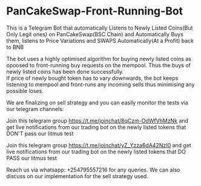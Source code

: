 # PanCakeSwap-Front-Running-Bot
This is a Telegram Bot that automatically Listens to Newly Listed Coins(But Only Legit ones) on PanCakeSwap(BSC Chain) and Automatically Buys them, listens to Price Variations and SWAPS Automatically(At a Profit) back to BNB 

The bot uses a highly optimised algorithm for buying newly listed coins as opoosed to front-running buy requests on the mempool. Thus the buys of newly listed coins has been done successfully.  
If price of newly bought token has to vary downwards, the bot keeps listening to mempool and front-runs any incoming sells thus minimising any possible loses.  

We are finalizing on sell strategy and you can easily monitor the tests via our telegram channels: 

Join this telegram group https://t.me/joinchat/8qCzm-OdWfVhMzNk and get live notifications from our trading bot on the newly listed tokens that DON'T pass our litmus test

Join this telegram group https://t.me/joinchat/yZ_Yzza6dA42NzI0 and get live notifications from our trading bot on the newly listed tokens that DO PASS our litmus test

Reach us via whatsapp:  +254795557216 for any queries.  We can also discuss on our implementation for the sell strategy used.  
